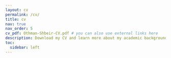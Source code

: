 ```yaml
---
layout: cv
permalink: /cv/
title: cv
nav: true
nav_order: 5
cv_pdf: Othman-Shbeir-CV.pdf # you can also use external links here
description: Download my CV and learn more about my academic background, teaching, projects, and research.
toc:
  sidebar: left
---
```

